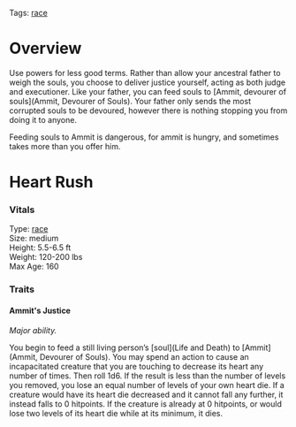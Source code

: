 Tags: [race](Races)

# Overview

Use powers for less good terms. Rather than allow your ancestral father to weigh the souls, you choose to deliver justice yourself, acting as both judge and executioner. Like your father, you can feed souls to [Ammit, devourer of souls](Ammit, Devourer of Souls). Your father only sends the most corrupted souls to be devoured, however there is nothing stopping you from doing it to anyone.

Feeding souls to Ammit is dangerous, for ammit is hungry, and sometimes takes more than you offer him.

# Heart Rush

### Vitals
Type: [race](Races)  
Size: medium  
Height: 5.5-6.5 ft  
Weight: 120-200 lbs  
Max Age: 160  

### Traits

#### Ammit's Justice
*Major ability.*

You begin to feed a still living person’s [soul](Life and Death) to [Ammit](Ammit, Devourer of Souls). You may spend an action to cause an incapacitated creature that you are touching to decrease its heart any number of times. Then roll 1d6. If the result is less than the number of levels you removed, you lose an equal number of levels of your own heart die. If a creature would have its heart die decreased and it cannot fall any further, it instead falls to 0 hitpoints. If the creature is already at 0 hitpoints, or would lose two levels of its heart die while at its minimum, it dies. 
